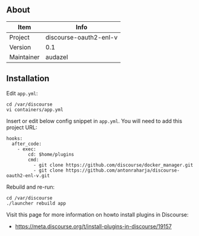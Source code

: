 ## About

| Item         | Info                   |
| ------------ | ---------------------- |
| Project      | discourse-oauth2-enl-v |
| Version      | 0.1                    |
| Maintainer   | audazel                |

## Installation

Edit `app.yml`:

```
cd /var/discourse
vi containers/app.yml
```

Insert or edit below config snippet in `app.yml`. You will need to add this project URL:

```
hooks:
  after_code:
    - exec:
        cd: $home/plugins
        cmd:
          - git clone https://github.com/discourse/docker_manager.git
          - git clone https://github.com/antonraharja/discourse-oauth2-enl-v.git

```

Rebuild and re-run:

```
cd /var/discourse
./launcher rebuild app
```

Visit this page for more information on howto install plugins in Discourse:
- https://meta.discourse.org/t/install-plugins-in-discourse/19157

